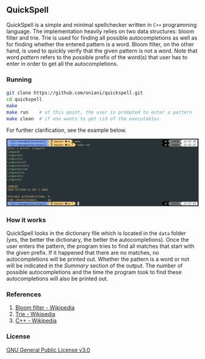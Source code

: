 ## QuickSpell
QuickSpell is a simple and minimal spellchecker written in `C++` programming language. The implementation heavily relies on two data structures: bloom filter and trie. Trie is used for finding all possible autocompletions as well as for finding whether the entered pattern is a word. Bloom filter, on the other hand, is used to quickly verify that the given pattern is not a word. Note that word *pattern* refers to the possible prefix of the word(s) that user has to enter in order to get all the autocompletions.

### Running
```sh
git clone https://github.com/oniani/quickspell.git
cd quickspell
make
make run    # at this point, the user is prompted to enter a pattern
make clean  # if one wants to get rid of the executables
```

For further clarification, see the example below.

![Demo](images/demo.png)

### How it works
QuickSpell looks in the dictionary file which is located in the `data` folder (yes, the better the dictionary, the better the autocompletions). Once the user enters the pattern, the program tries to find all matches that start with the given prefix. If it happened that there are no matches, no autocompletions will be printed out. Whether the pattern is a word or not will be indicated in the *Summary* section of the output. The number of possible autocompletions and the time the program took to find these autocompletions will also be printed out.


### References
1. [Bloom filter - Wikipedia](https://en.wikipedia.org/wiki/Bloom_filter)
1. [Trie - Wikipedia](https://en.wikipedia.org/wiki/Trie)
3. [C++ - Wikipedia](https://en.wikipedia.org/wiki/C%2B%2B)

### License
[GNU General Public License v3.0](LICENSE)
